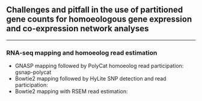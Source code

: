 ## Challenges and pitfall in the use of partitioned gene counts for homoeologous gene expression and co-expression network analyses

---
### RNA-seq mapping and homoeolog read estimation
* GNASP mapping followed by PolyCat homoeolog read participation: gsnap-polycat
* Bowtie2 mapping followed by HyLite SNP detection and read participation:
* Bowtie2 mapping with RSEM read estimation:
